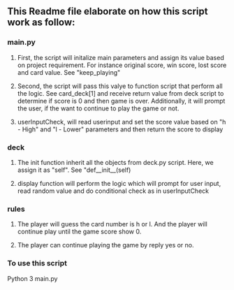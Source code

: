 ## This Readme file elaborate on how this script work as follow:
### main.py
 1. First, the script will initalize main parameters and assign its value based on project requirement. For instance original score, win score, lost score and card value. See "keep_playing"

2. Second, the script will pass this valye to function script that perform all the logic. See card_deck[1] and receive return value from deck script to determine if score is 0 and then game is over. Additionally, it will prompt the user, if the want to continue to play the game or not.

3. userInputCheck, will read userinput and set the score value based on "h - High" and "l - Lower" parameters and then return the score to display

### deck
1. The init function inherit all the objects from deck.py script. Here, we assign it as "self".  See "def__init__(self)

2. display function will perform the logic which will prompt for user input, read random value and do conditional check as in userInputCheck

### rules
1. The player will guess the card number is h or l. And the player will continue play until the game score show 0. 

2. The player can continue playing the game by reply yes or no.

### To use this script
Python 3 main.py

